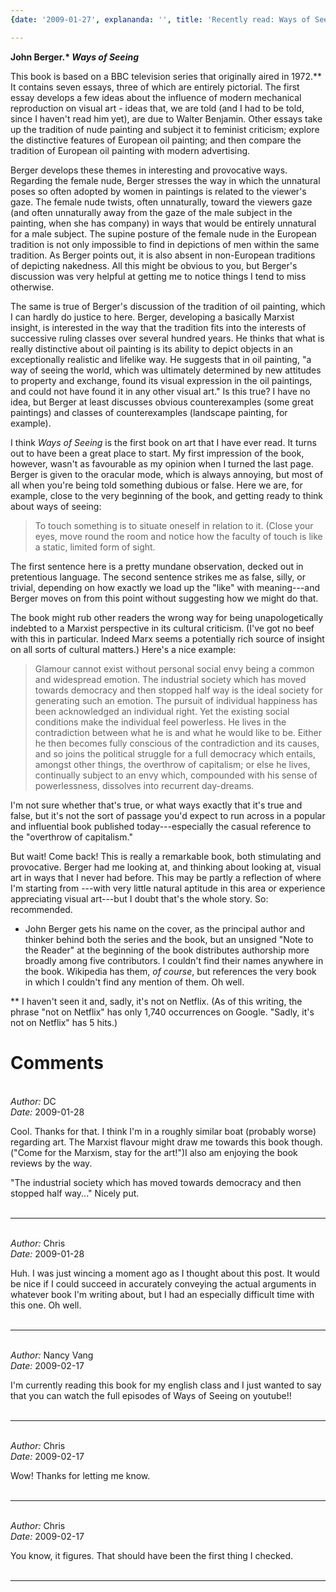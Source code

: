 ```yaml
---
{date: '2009-01-27', explananda: '', title: 'Recently read: Ways of Seeing', tags: book_reviews}

---
```

<strong>John Berger.* <em>Ways of Seeing</em></strong>

This book is based on a BBC television series that originally aired in 1972.**    It contains seven essays, three of which are entirely pictorial.  The first essay develops a few ideas about the influence of modern mechanical reproduction on visual art - ideas that, we are told (and I had to be told, since I haven't read him yet), are due to Walter Benjamin.  Other essays take up the tradition of nude painting and subject it to feminist criticism; explore the distinctive features of European oil painting; and then compare the tradition of European oil painting with modern advertising.

Berger develops these themes in interesting and provocative ways.  Regarding the female nude, Berger stresses the way in which the unnatural poses so often adopted by women in paintings is related to the viewer's gaze.  The female nude twists, often unnaturally, toward the viewers gaze (and often unnaturally away from the gaze of the male subject in the painting, when she has company) in ways that would be entirely unnatural for a male subject.  The supine posture of the female nude in the European tradition is not only impossible to find in depictions of men within the same tradition.  As Berger points out, it is also absent in non-European traditions of depicting nakedness.  All this might be obvious to you, but Berger's discussion was very helpful at getting me to notice things I tend to miss otherwise.

The same is true of Berger's discussion of the tradition of oil painting, which I can hardly do justice to here.  Berger, developing a basically Marxist insight, is interested in the way that the tradition fits into the interests of successive ruling classes over several hundred years.  He thinks that what is really distinctive about oil painting is its ability to depict objects in an exceptionally realistic and lifelike way.  He suggests that in oil painting, "a way of seeing the world, which was ultimately determined by new attitudes to property and exchange, found its visual expression in the oil paintings, and could not have found it in any other visual art."  Is this true?  I have no idea, but Berger at least discusses obvious counterexamples (some great paintings) and classes of counterexamples (landscape painting, for example).

I think <em>Ways of Seeing</em> is the first book on art that I have ever read.  It turns out to have been a great place to start.  My first impression of the book, however, wasn't as favourable as my opinion when I turned the last page.  Berger is given to the oracular mode, which is always annoying, but most of all when you're being told something dubious or false.  Here we are, for example, close to the very beginning of the book, and getting ready to think about ways of seeing: <blockquote>To touch something is to situate oneself in relation to it.  (Close your eyes, move round the room and notice how the faculty of touch is like a static, limited form of sight.</blockquote>The first sentence here is a pretty mundane observation, decked out in pretentious language.  The second sentence strikes me as false, silly, or trivial, depending on how exactly we load up the "like" with meaning---and Berger moves on from this point without suggesting how we might do that.

The book might rub other readers the wrong way for being unapologetically indebted to a Marxist perspective in its cultural criticism.  (I've got no beef with this in particular.  Indeed Marx seems a potentially rich source of insight on all sorts of cultural matters.)  Here's a nice example:
<blockquote>Glamour cannot exist without personal social envy being a common and widespread emotion.  The industrial society which has moved towards democracy and then stopped half way is the ideal society for generating such an emotion.  The pursuit of individual happiness has been acknowledged an individual right.  Yet the existing social conditions make the individual feel powerless.  He lives in the contradiction between what he is and what he would like to be.  Either he then becomes fully conscious of the contradiction and its causes, and so joins the political struggle for a full democracy which entails, amongst other things, the overthrow of capitalism; or else he lives, continually subject to an envy which, compounded with his sense of powerlessness, dissolves into recurrent day-dreams.</blockquote>
I'm not sure whether that's true, or what ways exactly that it's true and false, but it's not the sort of passage you'd expect to run across in a popular and influential book published today---especially the casual reference to the "overthrow of capitalism."

But wait!  Come back!  This is really a remarkable book, both stimulating and provocative.  Berger had me looking at, and thinking about looking at, visual art in ways that I never had before.  This may be partly a reflection of where I'm starting from ---with very little natural aptitude in this area or experience appreciating visual art---but I doubt that's the whole story.  So: recommended.

* John Berger gets his name on the cover, as the principal author and thinker behind both the series and the book, but an unsigned "Note to the Reader" at the beginning of the book distributes authorship more broadly among five contributors.  I couldn't find their names anywhere in the book.  Wikipedia has them, <em>of course</em>, but references the very book in which I couldn't find any mention of them.  Oh well.

** I haven't seen it and, sadly, it's not on Netflix.  (As of this writing, the phrase "not on Netflix" has only 1,740 occurrences on Google.  "Sadly, it's not on Netflix" has 5 hits.)


<h1>Comments</h1>


<br/>
<em>Author:</em> DC
<br/><em>Date:</em> 2009-01-28

Cool. Thanks for that. I think I'm in a roughly similar boat (probably worse) regarding art. The Marxist flavour might draw me towards this book though. ("Come for the Marxism, stay for the art!")I also am enjoying the book reviews by the way.

"The industrial society which has moved towards democracy and then stopped half way..." Nicely put.
<br/>
<br/>

*******************************************************************************



<br/>
<em>Author:</em> Chris
<br/><em>Date:</em> 2009-01-28

Huh.  I was just wincing a moment ago as I thought about this post.  It would be nice if I could succeed in accurately conveying the actual arguments in whatever book I'm writing about, but I had an especially difficult time with this one.  Oh well.
<br/>
<br/>

*******************************************************************************



<br/>
<em>Author:</em> Nancy Vang
<br/><em>Date:</em> 2009-02-17

I'm currently reading this book for my english class and I just wanted to say that you can watch the full episodes of Ways of Seeing on youtube!!
<br/>
<br/>

*******************************************************************************



<br/>
<em>Author:</em> Chris
<br/><em>Date:</em> 2009-02-17

Wow!  Thanks for letting me know.
<br/>
<br/>

*******************************************************************************



<br/>
<em>Author:</em> Chris
<br/><em>Date:</em> 2009-02-17

You know, it figures.  That should have been the first thing I checked.
<br/>
<br/>

*******************************************************************************
